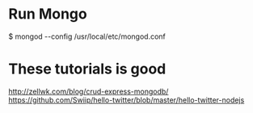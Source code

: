 # Run Mongo
$ mongod --config /usr/local/etc/mongod.conf

# These tutorials is good
http://zellwk.com/blog/crud-express-mongodb/
https://github.com/Swiip/hello-twitter/blob/master/hello-twitter-nodejs